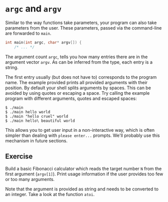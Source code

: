 # `argc` and `argv`

Similar to the way functions take parameters, your program can also take
parameters from the user. These parameters, passed via the command-line are
forwarded to `main`.

```c
int main(int argc, char* argv[]) {
	/* ... */
```

The argument count `argc`, tells you how many entries there are in the argument
vector `argv`. As can be inferred from the type, each entry is a string.

The first entry usually (but does not have to) corresponds to the program name.
The example provided prints all provided arguments with their position. By
default your shell splits arguments by spaces. This can be avoided by using
quotes or escaping a space. Try calling the example program with different
arguments, quotes and escaped spaces:

    $ ./main
    $ ./main hello world
    $ ./main "hello cruel" world
    $ ./main hello\ beautiful world

This allows you to get user input in a non-interactive way, which is often
simpler than dealing with `please enter...` prompts. We'll probably use this
mechanism in future sections.

## Exercise

Build a basic Fibonacci calculator which reads the target number `N` from the
first argument (`argv[1]`). Print usage information if the user provides too
few or too many arguments.

Note that the argument is provided as string and needs to be converted to an
integer. Take a look at the function `atoi`.
